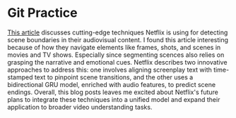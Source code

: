 # Git Practice

[This article](https://netflixtechblog.com/detecting-scene-changes-in-audiovisual-content-77a61d3eaad6) discusses cutting-edge techniques Netflix is using for detecting scene boundaries in their audiovisual content. I found this article interesting because of how they navigate elements like frames, shots, and scenes in movies and TV shows. Especially since segmenting scences also relies on grasping the narrative and emotional cues. Netflix describes two innovative approaches to address this: one involves aligning screenplay text with time-stamped text to pinpoint scene transitions, and the other uses a  bidirectional GRU model, enriched with audio features, to predict scene endings. Overall, this blog posts leaves me excited about Netflix's future plans to integrate these techniques into a unified model and expand their application to broader video understanding tasks.